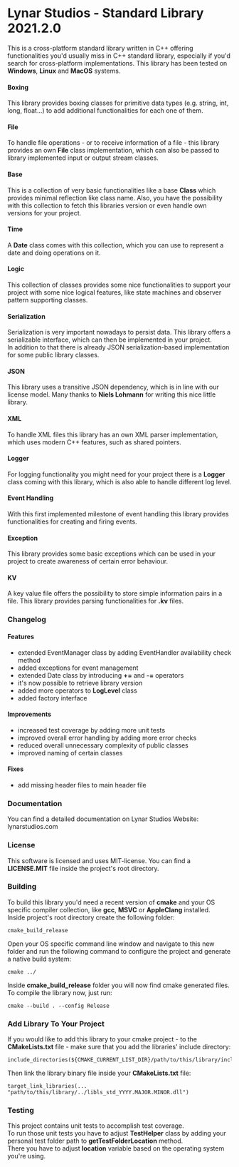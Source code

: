 # Lynar Studios - Standard Library 2021.2.0 #

This is a cross-platform standard library written in C++ offering functionalities you'd usually miss in C++ standard library, especially if you'd search for cross-platform implementations. This library has been tested on __Windows__, __Linux__ and __MacOS__ systems.
 
#### Boxing ####  

This library provides boxing classes for primitive data types (e.g. string, int, long, float...) to add additional functionalities for each one of them.
 
#### File ####

To handle file operations - or to receive information of a file - this library provides an own __File__ class implementation, which can also be passed to library implemented input or output stream classes.

#### Base ####  

This is a collection of very basic functionalities like a base __Class__ which provides minimal reflection like class name. Also, you have the possibility with this collection to fetch this libraries version or even handle own versions for your project.

#### Time ####

A __Date__ class comes with this collection, which you can use to represent a date and doing operations on it. 

#### Logic ####

This collection of classes provides some nice functionalities to support your project with some nice logical features, like state machines and observer pattern supporting classes.

#### Serialization ####

Serialization is very important nowadays to persist data. This library offers a serializable interface, which can then be implemented in your project.  
In addition to that there is already JSON serialization-based implementation for some public library classes.

#### JSON ####

This library uses a transitive JSON dependency, which is in line with our license model. Many thanks to __Niels Lohmann__ for writing this nice little library.

#### XML ####

To handle XML files this library has an own XML parser implementation, which uses modern C++ features, such as shared pointers.

#### Logger ####

For logging functionality you might need for your project there is a __Logger__ class coming with this library, which is also able to handle different log level.

#### Event Handling ####

With this first implemented milestone of event handling this library provides functionalities for creating and firing events.

#### Exception ####

This library provides some basic exceptions which can be used in your project to create awareness of certain error behaviour.

#### KV ####

A key value file offers the possibility to store simple information pairs in a file. This library provides parsing functionalities for __.kv__ files.

### Changelog ###

#### Features ####

- extended EventManager class by adding EventHandler availability check method
- added exceptions for event management
- extended Date class by introducing __+=__ and __-=__ operators
- it's now possible to retrieve library version
- added more operators to __LogLevel__ class
- added factory interface

#### Improvements ####

- increased test coverage by adding more unit tests
- improved overall error handling by adding more error checks
- reduced overall unnecessary complexity of public classes 
- improved naming of certain classes

#### Fixes ####

- add missing header files to main header file

### Documentation ###

You can find a detailed documentation on Lynar Studios Website: lynarstudios.com

### License ###

This software is licensed and uses MIT-license. You can find a __LICENSE.MIT__ file inside the project's root directory.

### Building ###

To build this library you'd need a recent version of __cmake__ and your OS specific compiler collection, like __gcc__, __MSVC__ or __AppleClang__ installed.  
Inside project's root directory create the following folder:

```
cmake_build_release
```

Open your OS specific command line window and navigate to this new folder and run the following command to configure the project and generate a native build system:  

```
cmake ../
```

Inside __cmake_build_release__ folder you will now find cmake generated files. To compile the library now, just run:   

```
cmake --build . --config Release
```

### Add Library To Your Project ###

If you would like to add this library to your cmake project - to the __CMakeLists.txt__ file - make sure that you add the libraries' include directory:

```
include_directories(${CMAKE_CURRENT_LIST_DIR}/path/to/this/library/include)
```

Then link the library binary file inside your __CMakeLists.txt__ file:

```
target_link_libraries(... "path/to/this/library/../libls_std_YYYY.MAJOR.MINOR.dll")
```

### Testing ###

This project contains unit tests to accomplish test coverage.  
To run those unit tests you have to adjust __TestHelper__ class by adding your personal test folder path to __getTestFolderLocation__ method.  
There you have to adjust __location__ variable based on the operating system you're using.
